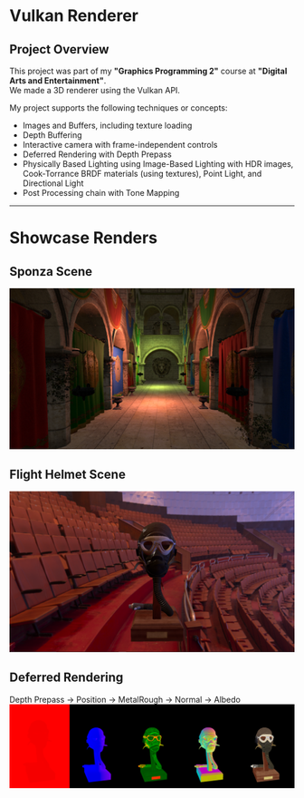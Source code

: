 # Vulkan Renderer

## Project Overview
This project was part of my **"Graphics Programming 2"** course at **"Digital Arts and Entertainment"**.  
We made a 3D renderer using the Vulkan API.  

My project supports the following techniques or concepts:

- Images and Buffers, including texture loading  
- Depth Buffering  
- Interactive camera with frame-independent controls  
- Deferred Rendering with Depth Prepass  
- Physically Based Lighting using Image-Based Lighting with HDR images, Cook-Torrance BRDF materials (using textures), Point Light, and Directional Light  
- Post Processing chain with Tone Mapping  

---

# Showcase Renders

## Sponza Scene
![Sponza](ReadMeAssets/Sponza.png)

## Flight Helmet Scene
![Flight Helmet](ReadMeAssets/FlightHelmet.png)

## Deferred Rendering 
Depth Prepass → Position → MetalRough → Normal → Albedo  
![Deferred Rendering](ReadMeAssets/DefferedRendering.PNG)
